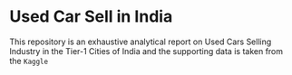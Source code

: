 # Used Car Sell in India
This repository is an exhaustive analytical report on Used Cars Selling Industry in the Tier-1 Cities of 
India and the supporting data is taken from the `Kaggle`


